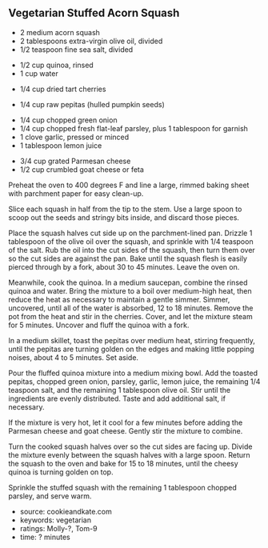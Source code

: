 Vegetarian Stuffed Acorn Squash
-------------------------------

- 2 medium acorn squash
- 2 tablespoons extra-virgin olive oil, divided
- 1/2 teaspoon fine sea salt, divided
<!-- -->
- 1/2 cup quinoa, rinsed
- 1 cup water
<!-- -->
- 1/4 cup dried tart cherries
<!-- -->
- 1/4 cup raw pepitas (hulled pumpkin seeds)
<!-- -->
- 1/4 cup chopped green onion
- 1/4 cup chopped fresh flat-leaf parsley, plus 1 tablespoon for garnish
- 1 clove garlic, pressed or minced
- 1 tablespoon lemon juice
<!-- -->
- 3/4 cup grated Parmesan cheese
- 1/2 cup crumbled goat cheese or feta

Preheat the oven to 400 degrees F and line a large, rimmed baking
sheet with parchment paper for easy clean-up.

Slice each squash in half from the tip to the stem.  Use a large spoon
to scoop out the seeds and stringy bits inside, and discard those
pieces.

Place the squash halves cut side up on the parchment-lined
pan. Drizzle 1 tablespoon of the olive oil over the squash, and
sprinkle with 1/4 teaspoon of the salt. Rub the oil into the cut sides
of the squash, then turn them over so the cut sides are against the
pan.  Bake until the squash flesh is easily pierced through by a fork,
about 30 to 45 minutes.  Leave the oven on.

Meanwhile, cook the quinoa.  In a medium saucepan, combine the rinsed
quinoa and water.  Bring the mixture to a boil over medium-high heat,
then reduce the heat as necessary to maintain a gentle simmer.
Simmer, uncovered, until all of the water is absorbed, 12 to 18
minutes.  Remove the pot from the heat and stir in the cherries.
Cover, and let the mixture steam for 5 minutes.  Uncover and fluff the
quinoa with a fork.

In a medium skillet, toast the pepitas over medium heat, stirring
frequently, until the pepitas are turning golden on the edges and
making little popping noises, about 4 to 5 minutes. Set aside.

Pour the fluffed quinoa mixture into a medium mixing bowl.  Add the
toasted pepitas, chopped green onion, parsley, garlic, lemon juice,
the remaining 1/4 teaspoon salt, and the remaining 1 tablespoon olive
oil.  Stir until the ingredients are evenly distributed.  Taste and
add additional salt, if necessary.

If the mixture is very hot, let it cool for a few minutes before
adding the Parmesan cheese and goat cheese.  Gently stir the mixture
to combine.

Turn the cooked squash halves over so the cut sides are facing up.
Divide the mixture evenly between the squash halves with a large
spoon.  Return the squash to the oven and bake for 15 to 18 minutes,
until the cheesy quinoa is turning golden on top.

Sprinkle the stuffed squash with the remaining 1 tablespoon chopped
parsley, and serve warm.

- source: cookieandkate.com
- keywords: vegetarian
- ratings: Molly-?, Tom-9
- time: ? minutes
